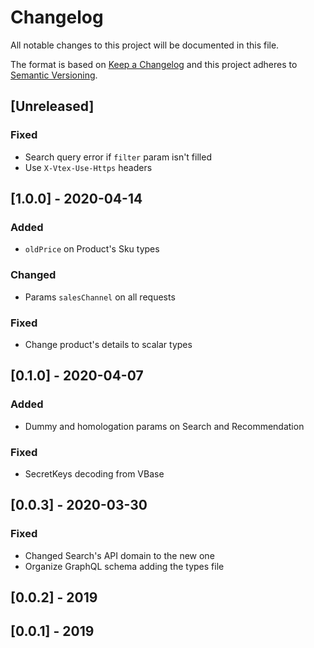 # Changelog

All notable changes to this project will be documented in this file.

The format is based on [Keep a Changelog](http://keepachangelog.com/en/1.0.0/)
and this project adheres to [Semantic Versioning](http://semver.org/spec/v2.0.0.html).

## [Unreleased]
### Fixed
- Search query error if `filter` param isn't filled
- Use `X-Vtex-Use-Https` headers

## [1.0.0] - 2020-04-14
### Added
- `oldPrice` on Product's Sku types
### Changed
- Params `salesChannel` on all requests
### Fixed
- Change product's details to scalar types

## [0.1.0] - 2020-04-07
### Added
- Dummy and homologation params on Search and Recommendation
### Fixed
- SecretKeys decoding from VBase

## [0.0.3] - 2020-03-30
### Fixed
- Changed Search's API domain to the new one 
- Organize GraphQL schema adding the types file

## [0.0.2] - 2019

## [0.0.1] - 2019
